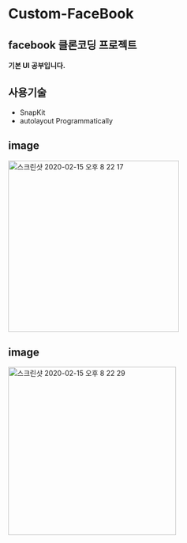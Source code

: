# Custom-FaceBook
## facebook 클론코딩 프로젝트 
__기본 UI 공부입니다.__

## 사용기술
- SnapKit
- autolayout Programmatically
## image
<img width="346" alt="스크린샷 2020-02-15 오후 8 22 17" src="https://user-images.githubusercontent.com/48856104/74587049-20ac3e00-5031-11ea-8752-2f9c960762d8.png">

## image
<img width="340" alt="스크린샷 2020-02-15 오후 8 22 29" src="https://user-images.githubusercontent.com/48856104/74587038-05413300-5031-11ea-8945-de09259cf8e3.png">
